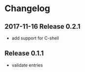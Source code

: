 # Changelog

## 2017-11-16 Release 0.2.1

* add support for C-shell

## Release 0.1.1

* validate entries

